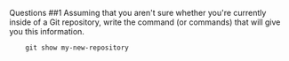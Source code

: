 Questions
##1 Assuming that you aren't sure whether you're currently inside of a Git repository, write the command (or commands) that will give you this information.
	
		git show my-new-repository

